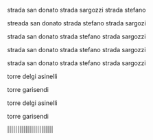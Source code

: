 strada san donato strada sargozzi strada stefano

streada san donato strada stefano strada sargozi 






strada san donato strada stefano strada sargozzi












strada san donato strada stefano strada sargozzi




strada san donato strada stefano strada sargozzi




torre delgi asinelli


torre garisendi 

torre delgi asinelli 

torre garisendi

|||||||||||||||||||||||